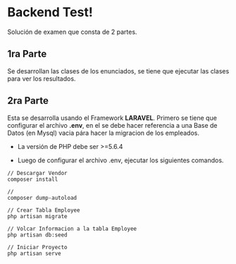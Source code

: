 Backend Test!
===================

Solución de examen que consta de 2 partes.

1ra Parte
------------- 

Se desarrollan las clases de los enunciados, se tiene que ejecutar las clases para ver los resultados.

2ra Parte
------------- 

Esta se desarrolla usando el Framework **LARAVEL**. Primero se tiene que configurar el archivo **.env**, en el se debe hacer referencia a una Base de Datos (en Mysql) vacia pára hacer la migracion de los empleados.

- La versión de PHP debe ser >=5.6.4

- Luego de configurar el archivo .env, ejecutar los siguientes comandos.

```
// Descargar Vendor 
composer install

// 
composer dump-autoload

// Crear Tabla Employee 
php artisan migrate

// Volcar Informacion a la tabla Employee
php artisan db:seed

// Iniciar Proyecto
php artisan serve
```
